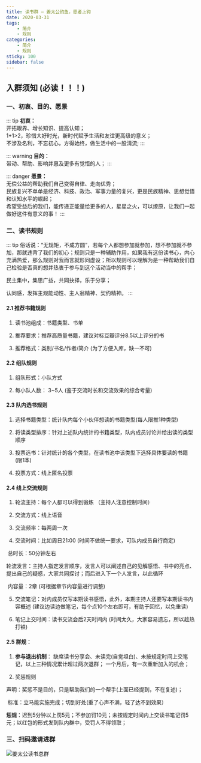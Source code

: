 ```yaml
---
title: 读书群 — 姜太公钓鱼，愿者上钩
date: 2020-03-31
tags: 
    - 简介
    - 规则
categories:
    - 简介
    - 规则
sticky: 100
sidebar: false
---
```

## 入群须知 (必读！！！)

<!-- more -->

### 一、初衷、目的、愿景

::: tip
**初衷：**<br/>
开拓眼界、增长知识、提高认知；<br/>
1+1>2，珍惜大好时光，新时代赋予生活和友谊更高级的意义；<br/>
不涉及名利，不忘初心，方得始终，做生活中的一股清流;
:::

::: warning
**目的：**<br/>
带动、帮助、影响并惠及更多有觉悟的人；
:::

::: danger
**愿景：**<br/>
无偿公益的帮助我们自己变得自律、走向优秀；<br/>
民族复兴不单单是经济、科技、政治、军事力量的复兴，更是民族精神、思想觉悟和认知水平的崛起；<br/>
希望受益后的我们，能传递正能量给更多的人，星星之火，可以燎原，让我们一起做好这件有意义的事！
:::

### 二、读书规则

::: tip
俗话说：“无规矩，不成方圆”，若每个人都想参加就参加，想不参加就不参加，那就违背了我们的初心；规则只是一种辅助作用，如果我有这份读书心，内心充满热爱，那么规则对我而言就形同虚设；所以规则可以理解为是一种帮助我们自己检验是否真的想并热衷于参与到这个活动当中的帮手；<br/>

民主集中，集思广益，共同抉择，乐于分享；<br/>

认同感，发挥主观能动性、主人翁精神、契约精神。
:::

#### 2.1 推荐书籍规则

1) 读书池组成：书籍类型、书单

2) 推荐要求：推荐高质量书籍，建议对标豆瓣评分8.5以上评分的书

3) 推荐格式：类别/书名/作者/简介 (为了方便入库，缺一不可)

#### 2.2 组队规则

1) 组队形式：小队方式

2) 每小队人数： 3~5人 (鉴于交流时长和交流效果的综合考量)


#### 2.3 队内选书规则

1) 选择书籍类型：统计队内每个小伙伴想读的书籍类型(每人限推1种类型)

2) 将读类型排序：针对上述队内统计的书籍类型，队内成员讨论并给出读的类型顺序

3) 投票选书：针对统计的各个类型，在读书池中该类型下选择具体要读的书籍(限1本)

4) 投票方式：线上匿名投票

#### 2.4 线上交流规则

1) 轮流主持：每个人都可以得到锻炼 （主持人注意控制时间）

2) 交流方式：线上语音

3) 交流频率：每两周一次

4) 交流时间：比如周日21:00 (时间不做统一要求，可队内成员自行商定)

​      总时长：50分钟左右

​      轮流发言：主持人指定发言顺序，发言人可以阐述自己的见解感悟、书中的亮点、提出自己的疑惑，大家共同探讨；而后进入下一个人发言，以此循环

​      内容量：2章 (可根据章节内容量进行调整)

5) 交流笔记：对内成员仅写本期读书感悟，此外，本期主持人还要写本期读书内容概述 (建议边读边做笔记，每个点10个左右即可，有助于回忆，以免重读)

6) 笔记上交时间：读书交流会后2天时间内 (时间太久，大家容易遗忘，所以趁热打铁)



#### 2.5 群规：

1) **参与退出机制**：
缺席读书分享会、未读完(自觉坦白)、未按规定时间上交笔记，以上三种情况累计超过两次退群；
一个月后，有一次重新加入的机会；

2) 奖惩规则

​      声明：奖惩不是目的，只是帮助我们的一个帮手(上面已经提到，不在复述)；

​      标准：立马能实施完成；切到好处(重了心声不满，轻了达不到效果）

​      **惩规**：迟到5分钟以上罚5元；不参加罚10元；未按规定时间内上交读书笔记罚5元；以红包的形式发到队内群中，受罚人不得领取；

### 三、扫码邀请进群
![姜太公读书总群](/images/groupQrCode.jpg)

